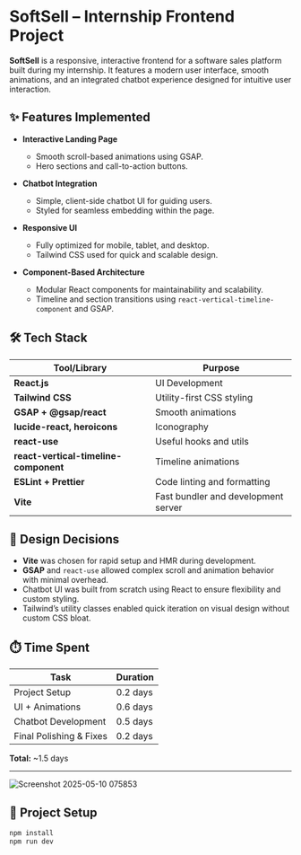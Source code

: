 # SoftSell – Internship Frontend Project

**SoftSell** is a responsive, interactive frontend for a software sales platform built during my internship. It features a modern user interface, smooth animations, and an integrated chatbot experience designed for intuitive user interaction.

## ✨ Features Implemented

- **Interactive Landing Page**
  - Smooth scroll-based animations using GSAP.
  - Hero sections and call-to-action buttons.
  
- **Chatbot Integration**
  - Simple, client-side chatbot UI for guiding users.
  - Styled for seamless embedding within the page.

- **Responsive UI**
  - Fully optimized for mobile, tablet, and desktop.
  - Tailwind CSS used for quick and scalable design.

- **Component-Based Architecture**
  - Modular React components for maintainability and scalability.
  - Timeline and section transitions using `react-vertical-timeline-component` and GSAP.

## 🛠️ Tech Stack

| Tool/Library              | Purpose                             |
|---------------------------|-------------------------------------|
| **React.js**              | UI Development                      |
| **Tailwind CSS**          | Utility-first CSS styling           |
| **GSAP + @gsap/react**    | Smooth animations                   |
| **lucide-react, heroicons**| Iconography                        |
| **react-use**             | Useful hooks and utils              |
| **react-vertical-timeline-component** | Timeline animations     |
| **ESLint + Prettier**     | Code linting and formatting         |
| **Vite**                  | Fast bundler and development server |

## 🧠 Design Decisions

- **Vite** was chosen for rapid setup and HMR during development.
- **GSAP** and `react-use` allowed complex scroll and animation behavior with minimal overhead.
- Chatbot UI was built from scratch using React to ensure flexibility and custom styling.
- Tailwind’s utility classes enabled quick iteration on visual design without custom CSS bloat.

## ⏱️ Time Spent

| Task                     | Duration    |
|--------------------------|-------------|
| Project Setup            | 0.2 days    |
| UI + Animations          | 0.6 days    |
| Chatbot Development      | 0.5 days    |
| Final Polishing & Fixes  | 0.2 days    |

**Total:** ~1.5 days

---

![Screenshot 2025-05-10 075853](https://github.com/user-attachments/assets/7c884b35-9d0f-4877-84a5-864e6390dafd)

## 📂 Project Setup

```bash
npm install
npm run dev
